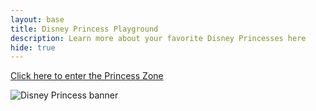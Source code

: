 ```yaml
---
layout: base
title: Disney Princess Playground
description: Learn more about your favorite Disney Princesses here
hide: true
---
```


[Click here to enter the Princess Zone]({{site.baseurl}}/princess/home)

![Disney Princess banner]({{site.baseurl}}/images/princesses.jpg)